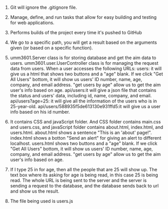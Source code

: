 1. Git will ignore the .gitignore file.

2. Manage, define, and run tasks that allow for easy building and testing for web applications.

3. Performs builds of the project every time it's pushed to GitHub

4. We go to a specific path, you will get a result based on the arguments given (or based on a specific function).

5. umm3601.Server class is for storing database and get the aim data to users.  umm3601.user.UserController class is for managing the request data from users.
  When a user accesses the following URLs:
  users: it will give us a html that shows two buttons and a "age" blank.  If we click "Get All Users" bottom, it will show us users' ID number, name, age, company, and email address.  "get users by age" allow us to get the aim user's info based on age.
  api/users:it will give a json file that contains the status and users' data, including id, name, company, and email.
  api/users?age=25: it will give all the information of the users who is in 25-year-old.
  api/users/588935f5de613130e931ffd5:it will give us a user info based on his id number.

6. It contains CSS and javaScript folder.  And CSS folder contains main.css and users.css, and javaScript folder contains about.html, index.html, and users.html.
  about.html shows a sentence "This is an 'about' page!".  index.html shows a botton "Send an alert" for giving an alert to different localhost.  users.html shows two buttons and a "age" blank.  If we click "Get All Users" bottom, it will show us users' ID number, name, age, company, and email address.  "get users by age" allow us to get the aim user's info based on age.

7. If I type 25 in for age, then all the people that are 25 will show up.
  The text box where its asking for age is being read, in this case 25 is being read.
  The whole URL is being sent to the server and the server is sending a request to the database, and the database sends back to url and show us the result.

8. The file being used is users.js
